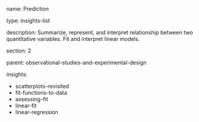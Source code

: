 name: Prediction

type: insights-list

description: Summarize, represent, and interpret relationship between two quantitative variables.  Fit and interpret linear models.  

section: 2

parent: observational-studies-and-experimental-design

insights:
  - scatterplots-revisited
  - fit-functions-to-data
  - assessing-fit
  - linear-fit
  - linear-regression
